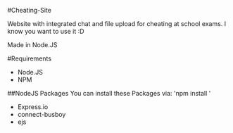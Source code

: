 #Cheating-Site

Website with integrated chat and file upload for cheating at school exams. I know you want to use it :D

Made in Node.JS

#Requirements

* Node.JS
* NPM
 
##NodeJS Packages
You can install these Packages via: 'npm install <packageName>'
* Express.io
* connect-busboy
* ejs
